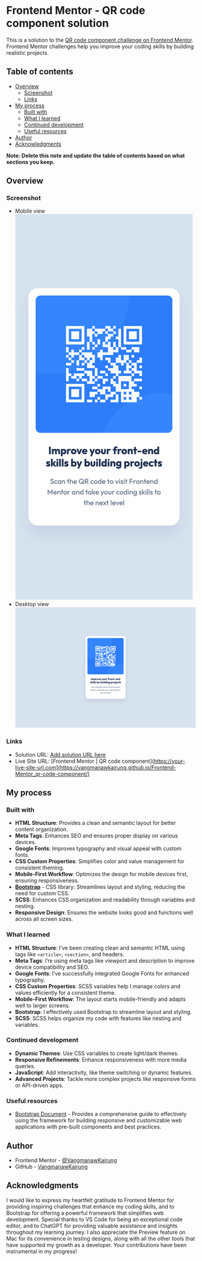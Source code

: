 # Frontend Mentor - QR code component solution

This is a solution to the [QR code component challenge on Frontend Mentor](https://www.frontendmentor.io/challenges/qr-code-component-iux_sIO_H). Frontend Mentor challenges help you improve your coding skills by building realistic projects.

## Table of contents

- [Overview](#overview)
  - [Screenshot](#screenshot)
  - [Links](#links)
- [My process](#my-process)
  - [Built with](#built-with)
  - [What I learned](#what-i-learned)
  - [Continued development](#continued-development)
  - [Useful resources](#useful-resources)
- [Author](#author)
- [Acknowledgments](#acknowledgments)

**Note: Delete this note and update the table of contents based on what sections you keep.**

## Overview

### Screenshot

- Mobile view
  ![Mobile view screenshot](./sources/screenshots/mobile-view.png)
- Desktop view
  ![Desktop view screenshot](./sources/screenshots/desktop-view.png)

### Links

- Solution URL: [Add solution URL here](https://your-solution-url.com)
- Live Site URL: [Frontend Mentor | QR code component](https://your-live-site-url.com](https://vangmanawkairung.github.io/Frontend-Mentor_qr-code-component/)

## My process

### Built with

- <b>HTML Structure</b>: Provides a clean and semantic layout for better content organization.
- <b>Meta Tags</b>: Enhances SEO and ensures proper display on various devices.
- <b>Google Fonts</b>: Improves typography and visual appeal with custom fonts.
- <b>CSS Custom Properties</b>: Simplifies color and value management for consistent theming.
- <b>Mobile-First Workflow</b>: Optimizes the design for mobile devices first, ensuring responsiveness.
- <b>[Bootstrap](https://getbootstrap.com)</b> - CSS library: Streamlines layout and styling, reducing the need for custom CSS.
- <b>SCSS</b>: Enhances CSS organization and readability through variables and nesting.
- <b>Responsive Design</b>: Ensures the website looks good and functions well across all screen sizes.

### What I learned

- <b>HTML Structure</b>: I’ve been creating clean and semantic HTML using tags like `<article>`, `<section>`, and headers.
- <b>Meta Tags</b>: I’re using meta tags like viewport and description to improve device compatibility and SEO.
- <b>Google Fonts</b>: I’ve successfully integrated Google Fonts for enhanced typography.
- <b>CSS Custom Properties</b>: SCSS variables help I manage colors and values efficiently for a consistent theme.
- <b>Mobile-First Workflow</b>: The layout starts mobile-friendly and adapts well to larger screens.
- <b>Bootstrap</b>: I effectively used Bootstrap to streamline layout and styling.
- <b>SCSS</b>: SCSS helps organize my code with features like nesting and variables.

### Continued development

- <b>Dynamic Themes</b>: Use CSS variables to create light/dark themes.
- <b>Responsive Refinements</b>: Enhance responsiveness with more media queries.
- <b>JavaScript</b>: Add interactivity, like theme switching or dynamic features.
- <b>Advanced Projects</b>: Tackle more complex projects like responsive forms or API-driven apps.

### Useful resources

- [Bootstrap Document](https://getbootstrap.com/docs/4.0/getting-started/introduction/) - Provides a comprehensive guide to effectively using the framework for building responsive and customizable web applications with pre-built components and best practices.

## Author

- Frontend Mentor - [@VangmanawKairung](https://www.frontendmentor.io/profile/VangmanawKairung)
- GitHub - [VangmanawKairung](https://github.com/VangmanawKairung)

## Acknowledgments

I would like to express my heartfelt gratitude to Frontend Mentor for providing inspiring challenges that enhance my coding skills, and to Bootstrap for offering a powerful framework that simplifies web development. Special thanks to VS Code for being an exceptional code editor, and to ChatGPT for providing valuable assistance and insights throughout my learning journey. I also appreciate the Preview feature on Mac for its convenience in testing designs, along with all the other tools that have supported my growth as a developer. Your contributions have been instrumental in my progress!
